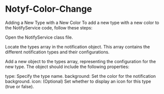 # Notyf-Color-Change
Adding a New Type with a New Color
To add a new type with a new color to the NotifyService code, follow these steps:

Open the NotifyService class file.

Locate the types array in the notification object. This array contains the different notification types and their configurations.

Add a new object to the types array, representing the configuration for the new type. The object should include the following properties:

type: Specify the type name.
background: Set the color for the notification background.
icon: (Optional) Set whether to display an icon for this type (true or false).
